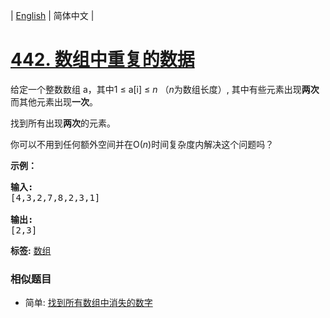 | [English](README_EN.md) | 简体中文 |

# [442. 数组中重复的数据](https://leetcode-cn.com/problems/find-all-duplicates-in-an-array)
<p>给定一个整数数组 a，其中1 &le; a[i] &le; <em>n</em> （<em>n</em>为数组长度）, 其中有些元素出现<strong>两次</strong>而其他元素出现<strong>一次</strong>。</p>

<p>找到所有出现<strong>两次</strong>的元素。</p>

<p>你可以不用到任何额外空间并在O(<em>n</em>)时间复杂度内解决这个问题吗？</p>

<p><strong>示例：</strong></p>

<pre>
<strong>输入:</strong>
[4,3,2,7,8,2,3,1]

<strong>输出:</strong>
[2,3]
</pre>

**标签:**  [数组](https://leetcode-cn.com/tag/array) 
 ### 相似题目
- 简单:	[找到所有数组中消失的数字](https://leetcode-cn.com/problems/find-all-numbers-disappeared-in-an-array) 

